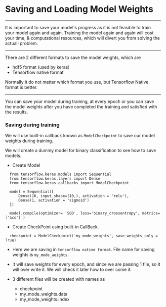 # Saving and Loading Model Weights

-----

It is important to save your model's progress as it is not feasible to train your model again and again. Training the model again and again will cost your time, & computational resources, which will divert you from solving the actuall problem.

-----

There are 2 different formats to save the model weights, which are 
- hdf5 format (used by keras)
- Tensorflow native format

Normally it do not matter which format you use, but Tensorflow Native format is better.

----

You can save your model during training, at every epoch or you can save the model weights after you have completed the training and satisfied with the results.

### Saving during training

We will use built-in callback known as `ModelCheckpoint` to save our model weights during training.

We will create a dummy model for binary classification to see how to save models.
* Create Model
```python3
  from tensorflow.keras.models import Sequential
  from tensorflow.keras.layers import Dense
  from tensorflow.keras.callbacks import ModelCheckpoint

  model = Sequential([
      Dense(10, input_shape=(10,), activation = 'relu'),
      Dense(1, activation = 'sigmoid')
  ])

  model.compile(optimizer= 'SGD', loss='binary_crossentropy', metrics=['acc'] )
```
* Create CheckPoint using built-in CallBack.

```python3
  checkpoint = ModelCheckpoint('my_mode_weights', save_weights_only = True) 
```
  *   Here we are saving in `tensorflow native format`. File name for saving weights is `my_mode_weights`. 


  *   It will save weights for every epoch, and since we are passing 1 file, so it will over write it. We will check it later how to over come it.
*   3 different files will be created with names as
  
    *   checkpoint
    *   my_mode_weights.data
    * my_mode_weights.index 